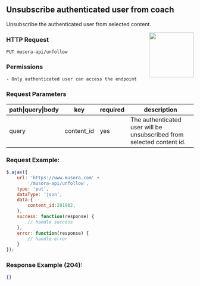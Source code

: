 ## Unsubscribe authenticated user from coach

Unsubscribe the authenticated user from selected content.

<a href="https://www.postman.com/red-shadow-611407/workspace/staging-drumeo-with-musora-api/request/9725390-a038be29-1b0f-4ea4-a632-1b9c949f83ca"  target="_blank" style="float:right;">
<img width="120px" src="https://images.ctfassets.net/1wryd5vd9xez/1sHuHRROdF7ifCjy4QKVXk/a44e85c6138dbe13126c4ede8650cf29/https___cdn-images-1.medium.com_max_2000_1_O0OZO4m6nbwwnYAtkSQO0g.png"/>
</a>

### HTTP Request
`PUT musora-api/unfollow`


### Permissions
    - Only authenticated user can access the endpoint

### Request Parameters

| path\|query\|body|  key                |  required |  description           |
|------------------|---------------------|-----------|------------------------|
| query            |  content_id  |  yes      |  The authenticated user will be unsubscribed from selected content id.


### Request Example:

```js
$.ajax({
    url: 'https://www.musora.com' +
        '/musora-api/unfollow',
    type: 'put',
    dataType: 'json',
    data:{
        content_id:281902,
    },
    success: function(response) {
        // handle success
    },
    error: function(response) {
        // handle error
    }
});
```

### Response Example (204):
```json
{}
```